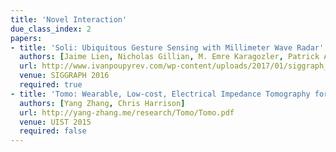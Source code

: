 ```yaml
---
title: 'Novel Interaction'
due_class_index: 2
papers:
- title: 'Soli: Ubiquitous Gesture Sensing with Millimeter Wave Radar'
  authors: [Jaime Lien, Nicholas Gillian, M. Emre Karagozler, Patrick Amihood, Carsten Schwesig, Erik Olson, Hakim Raja, Ivan Poupyrev]
  url: http://www.ivanpoupyrev.com/wp-content/uploads/2017/01/siggraph_final.pdf
  venue: SIGGRAPH 2016
  required: true
- title: 'Tomo: Wearable, Low-cost, Electrical Impedance Tomography for Hand Gesture Recognition'
  authors: [Yang Zhang, Chris Harrison]
  url: http://yang-zhang.me/research/Tomo/Tomo.pdf
  venue: UIST 2015
  required: false
---
```

<!-- - title: 'Interacting with Small Devices in Big Ways'
  authors: [Chris Harrison]
  url: https://www.cs.washington.edu/events/colloquia/archive?id=1318
  venue: UW CSE Colloquium -->